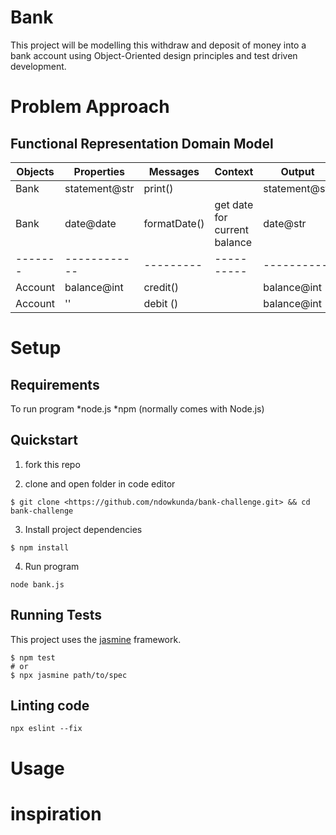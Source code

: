 # Bank
This project will be modelling this withdraw and deposit of money into a bank account using Object-Oriented design principles and test driven development.

# Problem Approach

## Functional Representation Domain Model

|Objects| Properties | Messages | Context | Output
|-------|-------------|---------|---------|---------
|Bank   |statement@str|print()  |         |statement@str
|Bank   |date@date    |formatDate()|get date for current balance| date@str
|-------|------------ |---------|----------|---------- 
|Account|balance@int  |credit() |         |balance@int
|Account|''           |debit () |         |balance@int

# Setup

## Requirements
To run program
*node.js
*npm (normally comes with Node.js)

## Quickstart
 1. fork this repo 

 2. clone and open folder in code editor
 ```
 $ git clone <https://github.com/ndowkunda/bank-challenge.git> && cd bank-challenge

 ```
 3. Install project dependencies
 ```
 $ npm install
 ```
 4. Run program
```
node bank.js
```

## Running Tests
This project uses the [jasmine](https://jasmine.github.io/) framework. 
```
$ npm test
# or
$ npx jasmine path/to/spec
```

## Linting code
```
npx eslint --fix
```
# Usage


# inspiration